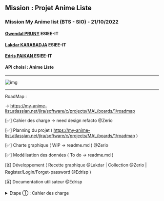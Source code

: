 ## Mission :  Projet Anime Liste
###  Mission My Anime list (BTS - SIO) - 21/10/2022
#### [Gwendal PRUNY](mailto:gwendal.pruny@gmail.com) ESIEE-IT
#### [Lakdar KARABADJA](mailto:lakdar.karabadja@gmail.com) ESIEE-IT
#### [Edris PAIKAN ](mailto:paikanadris@gmail.com) ESIEE-IT
#### API choisi :   Anime Liste 
------

![img](asset/Anime-Banner.jpg "Animelist")

------
RoadMap :

 -> https://my-anime-list.atlassian.net/jira/software/c/projects/MAL/boards/1/roadmap

[✅] Cahier des charge -> need design refacto @Zerio

[✅] Planning du projet ( https://my-anime-list.atlassian.net/jira/software/c/projects/MAL/boards/1/roadmap )

[✅] Charte graphique ( WIP -> readme.md ) @Zerio 

[✅] Modélisation des données ( To do -> readme.md )

[⏳] Développement ( Recette graphique @Lakdar | Collection @Zerio | Register/Login/Forget-password @Edrisp )

[⏳] Documentation utilisateur @Edrisp


<details><summary>Etape ① : Cahier des charge</summary>

##  Nom de l'appli : Myanimelist





##  Description :
Application qui permet de rechercher des animés grâce à une API.



## Fonctionnalitées :
- Créer un formulaire de recherche pour les animés, en les affichant les résultats et la possibilité de les trier et de les filtrer.
- Pouvoir de collectionner des résultats en les ajoutant à sa liste de favori
- Pouvoir exporter sa liste personnelle de favori afin de pouvoir le partager avec n'importe qui.
- Pouvoir rechercher les anime par note

## Technologies et Outils utilisées :

Technologies :
- JS ou PHP
- Html/Css

Outils :
- Figma 
- Jira (Gestion de proejt)
- Discord
- Vscode
- Mysql 
Charte graphique :

![img](asset/MyAnimeList_Logo.png "Animelist")

Le thème sera sobre : 
- Couleur principal (#fff)
- Couleur secondaire (##7eb795)(#a2a2a2)
  
Modélisation des données :

![img](asset/animeliste.drawio.png)
